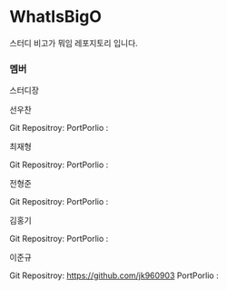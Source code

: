 # WhatIsBigO
스터디 비고가 뭐임 레포지토리 입니다. 

### 멤버 

스터디장

선우찬

Git Repositroy:
PortPorlio :

최재형

Git Repositroy:
PortPorlio :

전형준

Git Repositroy:
PortPorlio :

김홍기

Git Repositroy:
PortPorlio :

이준규

Git Repositroy: https://github.com/jk960903
PortPorlio : 
